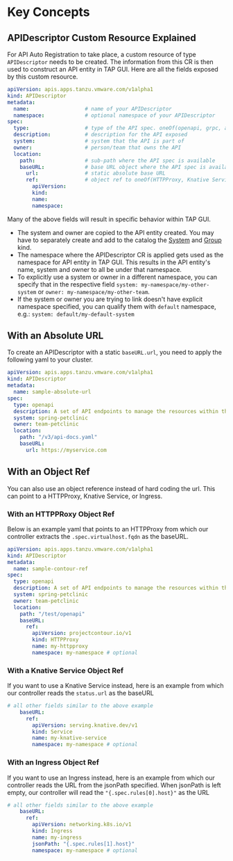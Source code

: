 # Key Concepts

## <a id='api-descriptor'></a>APIDescriptor Custom Resource Explained

For API Auto Registration to take place, a custom resource of type `APIDescriptor` needs to be created.
The information from this CR is then used to construct an API entity in TAP GUI.
Here are all the fields exposed by this custom resource.

```yaml
apiVersion: apis.apps.tanzu.vmware.com/v1alpha1
kind: APIDescriptor
metadata:
  name:                  # name of your APIDescriptor
  namespace:             # optional namespace of your APIDescriptor
spec:
  type:                  # type of the API spec. oneOf(openapi, grpc, asyncapi, graphql)
  description:           # description for the API exposed
  system:                # system that the API is part of
  owner:                 # person/team that owns the API
  location:
    path:                # sub-path where the API spec is available
    baseURL:             # base URL object where the API spec is available. oneOf(url, ref)
      url:               # static absolute base URL
      ref:               # object ref to oneOf(HTTPProxy, Knative Service, Ingress)
        apiVersion:
        kind:
        name:
        namespace:
```

Many of the above fields will result in specific behavior within TAP GUI.

- The system and owner are copied to the API entity created. You may have to separately create and add to the catalog the [System](https://backstage.io/docs/features/software-catalog/descriptor-format#kind-system) and [Group](https://backstage.io/docs/features/software-catalog/descriptor-format#kind-group) kind.
- The namespace where the APIDescriptor CR is applied gets used as the namespace for API entity in TAP GUI. This results in the API entity's name, system and owner to all be under that namespace.
- To explicitly use a system or owner in a different namespace, you can specify that in the respective field `system: my-namespace/my-other-system` or `owner: my-namespace/my-other-team`.
- If the system or owner you are trying to link doesn't have explicit namespace specified, you can qualify them with `default` namespace, e.g.: `system: default/my-default-system`

## <a id='absolute-url'></a>With an Absolute URL

To create an APIDescriptor with a static `baseURL.url`, you need to apply the following yaml to your cluster.

```yaml
apiVersion: apis.apps.tanzu.vmware.com/v1alpha1
kind: APIDescriptor
metadata:
  name: sample-absolute-url
spec:
  type: openapi
  description: A set of API endpoints to manage the resources within the petclinic app.
  system: spring-petclinic
  owner: team-petclinic
  location:
    path: "/v3/api-docs.yaml"
    baseURL:
      url: https://myservice.com
```

## <a id='with-ref'></a>With an Object Ref

You can also use an object reference instead of hard coding the url. This can point to a HTTPProxy, Knative Service, or Ingress.

### <a id='with-httpproxy-ref'></a>With an HTTPPRoxy Object Ref

Below is an example yaml that points to an HTTPProxy from which our controller extracts the `.spec.virtualhost.fqdn` as the baseURL.

```yaml
apiVersion: apis.apps.tanzu.vmware.com/v1alpha1
kind: APIDescriptor
metadata:
  name: sample-contour-ref
spec:
  type: openapi
  description: A set of API endpoints to manage the resources within the petclinic app.
  system: spring-petclinic
  owner: team-petclinic
  location:
    path: "/test/openapi"
    baseURL:
      ref:
        apiVersion: projectcontour.io/v1
        kind: HTTPProxy
        name: my-httpproxy
        namespace: my-namespace # optional
```

### <a id='with-knative-ref'></a>With a Knative Service Object Ref

If you want to use a Knative Service instead, here is an example from which our controller reads the `status.url` as the baseURL

```yaml
# all other fields similar to the above example
    baseURL:
      ref:
        apiVersion: serving.knative.dev/v1
        kind: Service
        name: my-knative-service
        namespace: my-namespace # optional
```

### <a id='with-ingress-ref'></a>With an Ingress Object Ref

If you want to use an Ingress instead, here is an example from which our controller reads the URL from the jsonPath specified. When jsonPath is left empty, our controller will read the `"{.spec.rules[0].host}"` as the URL

```yaml
# all other fields similar to the above example
    baseURL:
      ref:
        apiVersion: networking.k8s.io/v1
        kind: Ingress
        name: my-ingress
        jsonPath: "{.spec.rules[1].host}"
        namespace: my-namespace # optional
```